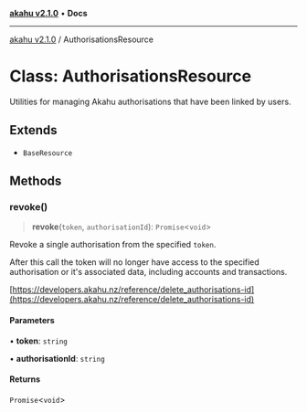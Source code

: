 [**akahu v2.1.0**](../README.md) • **Docs**

***

[akahu v2.1.0](../README.md) / AuthorisationsResource

# Class: AuthorisationsResource

Utilities for managing Akahu authorisations that have been linked by users.

## Extends

- `BaseResource`

## Methods

### revoke()

> **revoke**(`token`, `authorisationId`): `Promise`\<`void`\>

Revoke a single authorisation from the specified `token`.

After this call the token will no longer have access to the specified authorisation or it's associated data,
including accounts and transactions.

[https://developers.akahu.nz/reference/delete_authorisations-id](https://developers.akahu.nz/reference/delete_authorisations-id)

#### Parameters

• **token**: `string`

• **authorisationId**: `string`

#### Returns

`Promise`\<`void`\>
